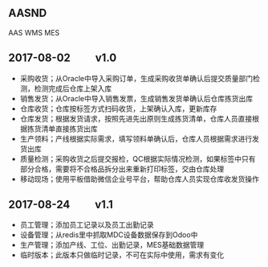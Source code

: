 
AASND
-----

AAS WMS MES


2017-08-02 &nbsp;&nbsp;&nbsp;&nbsp;&nbsp;&nbsp;&nbsp;&nbsp; v1.0
----------------------------------------------------------------
- 采购收货；从Oracle中导入采购订单，生成采购收货单确认后提交质量部门检测，检测完成后仓库上架入库
- 销售发货；从Oracle中导入销售发票，生成销售发货单确认后仓库拣货出库
- 仓库收货；仓库按标签方式扫码收货，上架确认入库，更新库存
- 仓库发货；根据发货请求，按照先进先出原则生成拣货清单，仓库人员直接根据拣货清单直接拣货出库
- 生产领料；产线根据实际需求，填写领料单确认后，仓库人员根据需求进行发货出库
- 质量检测；采购收货之后提交报检，QC根据实际情况检测，如果标签中只有部分合格，需要将不合格品拆分出来重新打印标签，交由仓库处理
- 移动现场；使用平板借助微信企业号平台，帮助仓库人员实现仓库收发货操作


2017-08-24 &nbsp;&nbsp;&nbsp;&nbsp;&nbsp;&nbsp;&nbsp;&nbsp; v1.1
----------------------------------------------------------------
- 员工管理；添加员工记录以及员工出勤记录
- 设备管理；从redis里中抓取MDC设备数据保存到Odoo中
- 生产管理；添加产线、工位、出勤记录，MES基础数据管理
- 临时版本；此版本只做临时记录，不可在实际中使用，需求有变化